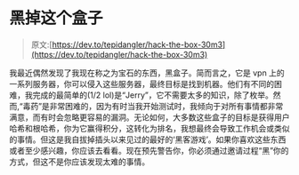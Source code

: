 # 黑掉这个盒子

> 原文:[https://dev.to/tepidangler/hack-the-box-30m3](https://dev.to/tepidangler/hack-the-box-30m3)

我最近偶然发现了我现在称之为宝石的东西，黑盒子。简而言之，它是 vpn 上的一系列服务器，你可以侵入这些服务器，最终目标是找到机器。他们有不同的困难，我完成的最简单的(1/2 lol)是“Jerry”，它不需要太多的知识，除了枚举。然而,“毒药”是非常困难的，因为有时当我开始测试时，我倾向于对所有事情都非常满意，而有时会忽略更容易的漏洞。无论如何，大多数这些盒子的目标是获得用户哈希和根哈希，你为它赢得积分，这转化为排名，我想最终会导致工作机会或类似的事情。但这是我自拔掉插头以来见过的最好的‘黑客游戏’。如果你喜欢这些东西或者至少感兴趣，你应该去看看。现在预先警告你，你必须通过邀请过程“黑”你的方式，但这不是你应该发现太难的事情。